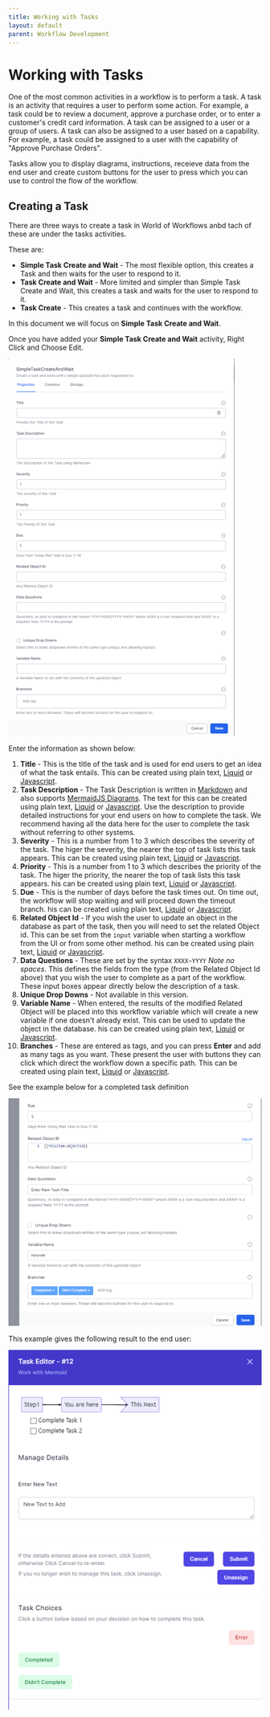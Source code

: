 ```yaml
---
title: Working with Tasks
layout: default
parent: Workflow Development
---
```

# Working with Tasks

One of the most common activities in a workflow is to perform a task. A task is an activity that requires a user to perform some action. For example, a task could be to review a document, approve a purchase order, or to enter a customer's credit card information. A task can be assigned to a user or a group of users. A task can also be assigned to a user based on a capability. For example, a task could be assigned to a user with the capability of "Approve Purchase Orders".

Tasks allow you to display diagrams, instructions, receieve data from the end user and create custom buttons for the user to press which you can use to control the flow of the workflow.

## Creating a Task
There are three ways to create a task in World of Workflows anbd tach of these are under the tasks activities.

These are:

- **Simple Task Create and Wait** - The most flexible option, this creates a Task and then waits for the user to respond to it.
- **Task Create and Wait** - More limited and simpler than Simple Task Create and Wait, this creates a task and waits for the user to respond to it.
- **Task Create** - This creates a task and continues with the workflow.

In this document we will focus on **Simple Task Create and Wait**.

Once you have added your **Simple Task Create and Wait** activity, Right Click and Choose Edit.

![Simple Task Create and Wait Dialog](2023-02-16-15-07-12.png)

Enter the information as shown below:

1. **Title** - This is the title of the task and is used for end users to get an idea of what the task entails. This can be created using plain text, [Liquid](../liquid/README.md) or [Javascript](../javascript/README.md).
2. **Task Description** - The Task Description is written in [Markdown](../markdown-cheat-sheet.md) and also supports [MermaidJS Diagrams](../mermaid-cheat-sheet.md). The text for this can be created using plain text, [Liquid](../liquid/README.md) or [Javascript](../javascript/README.md). Use the description to provide detailed instructions for your end users on how to complete the task. We recommend having all the data here for the user to complete the task without referring to other systems.
3. **Severity** - This is a number from 1 to 3 which describes the severity of the task. The higer the severity, the nearer the top of task lists this task appears. This can be created using plain text, [Liquid](../liquid/README.md) or [Javascript](../javascript/README.md).
4. **Priority** - This is a number from 1 to 3 which describes the priority of the task. The higer the priority, the nearer the top of task lists this task appears. his can be created using plain text, [Liquid](../liquid/README.md) or [Javascript](../javascript/README.md).
5. **Due** - This is the number of days before the task times out. On time out, the workflow will stop waiting and will proceed down the timeout branch. his can be created using plain text, [Liquid](../liquid/README.md) or [Javascript](../javascript/README.md).
6. **Related Object Id** - If you wish the user to update an object in the database as part of the task, then you will need to set the related Object id. This can be set from the ```input``` variable when starting a workflow from the UI or from some other method. his can be created using plain text, [Liquid](../liquid/README.md) or [Javascript](../javascript/README.md).
7. **Data Questions** - These are set by the syntax ```XXXX~YYYY``` *Note no spaces*. This defines the fields from the type (from the Related Object Id above) that you wish the user to complete as a part of the workflow. These input boxes appear directly below the description of a task.
8. **Unique Drop Downs** - Not available in this version.
9. **Variable Name** - When entered, the results of the modified Related Object will be placed into this workflow variable which will create a new variable if one doesn't already exist. This can be used to update the object in the database. his can be created using plain text, [Liquid](../liquid/README.md) or [Javascript](../javascript/README.md).
10. **Branches** - These are entered as tags, and you can press **Enter** and add as many tags as you want. These present the user with buttons they can click which direct the workflow down a specific path. This can be created using plain text, [Liquid](../liquid/README.md) or [Javascript](../javascript/README.md).

See the example below for a completed task definition

![](2023-02-16-15-23-39.png)

This example gives the following result to the end user:

![](2023-02-16-15-27-44.png)
